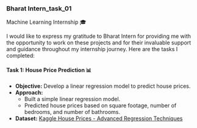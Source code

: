 
### Bharat Intern_task_01
Machine Learning Internship 🎓

I would like to express my gratitude to Bharat Intern for providing me with the opportunity to work on these projects and for their invaluable support and guidance throughout my internship journey. Here are the tasks I completed:


#### Task 1: House Price Prediction 📊

- **Objective:** Develop a linear regression model to predict house prices.
- **Approach:** 
  - Built a simple linear regression model.
  - Predicted house prices based on square footage, number of bedrooms, and number of bathrooms.
- **Dataset:** [Kaggle House Prices - Advanced Regression Techniques](https://www.kaggle.com/c/house-prices-advanced-regression-technique)



